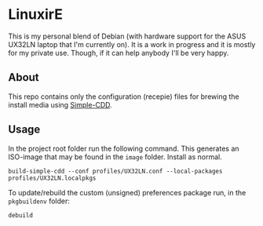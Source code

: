 # LinuxirE
This is my personal blend of Debian (with hardware support for the ASUS UX32LN laptop that I'm currently on). It is a work in progress and it is mostly for my private use. Though, if it can help anybody I'll be very happy.

## About
This repo contains only the configuration (recepie) files for brewing the install media using [Simple-CDD](https://wiki.debian.org/Simple-CDD). 

## Usage
In the project root folder run the following command. This generates an ISO-image that may be found in the ```image``` folder. Install as normal.

```build-simple-cdd --conf profiles/UX32LN.conf --local-packages profiles/UX32LN.localpkgs```


To update/rebuild the custom (unsigned) preferences package run, in the ```pkgbuildenv``` folder:

```debuild```

``
``
``
``

